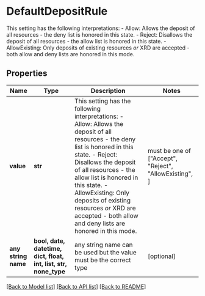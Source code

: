 # DefaultDepositRule

This setting has the following interpretations: - Allow: Allows the deposit of all resources - the deny list is honored in this state. - Reject: Disallows the deposit of all resources - the allow list is honored in this state. - AllowExisting: Only deposits of existing resources *or* XRD are accepted - both allow and deny lists are honored in this mode. 

## Properties
Name | Type | Description | Notes
------------ | ------------- | ------------- | -------------
**value** | **str** | This setting has the following interpretations: - Allow: Allows the deposit of all resources - the deny list is honored in this state. - Reject: Disallows the deposit of all resources - the allow list is honored in this state. - AllowExisting: Only deposits of existing resources *or* XRD are accepted - both allow and deny lists are honored in this mode.  |  must be one of ["Accept", "Reject", "AllowExisting", ]
**any string name** | **bool, date, datetime, dict, float, int, list, str, none_type** | any string name can be used but the value must be the correct type | [optional]

[[Back to Model list]](../README.md#documentation-for-models) [[Back to API list]](../README.md#documentation-for-api-endpoints) [[Back to README]](../README.md)


